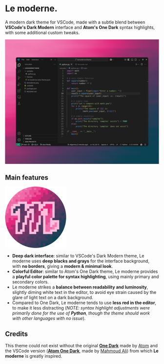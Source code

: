 # Le moderne.

A modern dark theme for VSCode, made with a subtle blend between **VSCode's Dark Modern** interface and **Atom's One Dark** syntax highlights, with some additional custom tweaks.

<img src="https://github.com/edgaremy/lemoderne-theme/blob/main/screenshots/screenshot_preview.png?raw=true">

## Main features
<img src="https://github.com/edgaremy/lemoderne-theme/blob/main/lemoderne.png?raw=true" width="200">

- **Deep dark interface**: similar to VSCode's Dark Modern theme, Le moderne uses **deep blacks and grays** for the interface background, with **no borders**, giving a **modern & minimal look**.
- **Colorful Editor**: similar to Atom's One Dark theme, Le moderne provides a **playful color palette for syntax highlighting**, using mainly primary and secondary colors.
- Le moderne strikes a **balance between readability and luminosity**, slightly diming white text in the editor, to avoid eye strain caused by the glare of light text on a dark background.
- Compared to One Dark, Le moderne tends to use **less red in the editor**, to make it less distracting (*NOTE: syntax highlight adjustments were primarily done for the use of **Python**, though the theme should work with other languages with no issue*).

## Credits
This theme could not exist without the original [**One Dark**](https://github.com/atom/one-dark-syntax) made by [Atom](https://github.com/atom) and the VSCode version ([**Atom One Dark**](https://github.com/akamud/vscode-theme-onedark), made by [Mahmoud Ali](https://github.com/akamud)) from which **Le moderne** is greatly inspired. 
